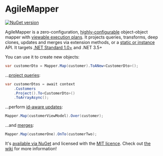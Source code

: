 # AgileMapper

[![NuGet version](https://badge.fury.io/nu/AgileObjects.AgileMapper.svg)](https://badge.fury.io/nu/AgileObjects.AgileMapper)

AgileMapper is a zero-configuration, [highly-configurable](https://github.com/agileobjects/AgileMapper/wiki/Configuration) object-object mapper with [viewable execution plans](https://github.com/agileobjects/AgileMapper/wiki/Using-Execution-Plans). 
It projects queries, transforms, deep clones, updates and merges via extension methods, or a [static or instance](https://github.com/agileobjects/AgileMapper/wiki/Static-vs-Instance-Mappers) API. 
It targets [.NET Standard 1.0+](https://docs.microsoft.com/en-us/dotnet/articles/standard/library) and .NET 3.5+

You can use it to create new objects:

```C#
var customerDto = Mapper.Map(customer).ToANew<CustomerDto>();
```

...[project queries](https://github.com/agileobjects/AgileMapper/wiki/Query-Projection):

```C#
var customerDtos = await context
    .Customers
    .Project().To<CustomerDto>()
    .ToArrayAsync();
```

...perform [id-aware updates](https://github.com/agileobjects/AgileMapper/wiki/Performing-Updates):

```C#
Mapper.Map(customerViewModel).Over(customer);
```

...and [merges](https://github.com/agileobjects/AgileMapper/wiki/Performing-Merges):

```C#
Mapper.Map(customerOne).OnTo(customerTwo);
```

It's [available via NuGet](https://www.nuget.org/packages/AgileObjects.AgileMapper) and licensed with the 
[MIT licence](https://github.com/agileobjects/AgileMapper/blob/master/LICENCE.md). Check out [the wiki](https://github.com/agileobjects/AgileMapper/wiki)
for more information!
